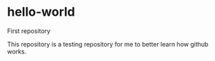 # hello-world
First repository

This repository is a testing repository for me to better learn how github works.
